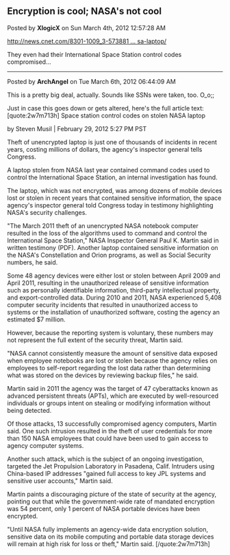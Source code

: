 ## Encryption is cool; NASA's not cool
Posted by **XlogicX** on Sun March 4th, 2012 12:57:28 AM

<!-- m --><a class="postlink" href="http://news.cnet.com/8301-1009_3-57388136-83/space-station-control-codes-on-stolen-nasa-laptop/">http://news.cnet.com/8301-1009_3-573881 ... sa-laptop/</a><!-- m -->

They even had their International Space Station control codes compromised...

--------------------------------------------------------------------------------

Posted by **ArchAngel** on Tue March 6th, 2012 06:44:09 AM

This is a pretty big deal, actually. Sounds like SSNs were taken, too. O_o;;

Just in case this goes down or gets altered, here's the full article text:
[quote:2w7m713h]
Space station control codes on stolen NASA laptop

by Steven Musil | February 29, 2012 5:27 PM PST

Theft of unencrypted laptop is just one of thousands of incidents in recent years, costing millions of dollars, the agency's inspector general tells Congress.
 
A laptop stolen from NASA last year contained command codes used to control the International Space Station, an internal investigation has found.
 
The laptop, which was not encrypted, was among dozens of mobile devices lost or stolen in recent years that contained sensitive information, the space agency's inspector general told Congress today in testimony highlighting NASA's security challenges. 

&quot;The March 2011 theft of an unencrypted NASA notebook computer resulted in the loss of the algorithms used to command and control the International Space Station,&quot; NASA Inspector General Paul K. Martin said in written testimony (PDF). Another laptop contained sensitive information on the NASA's Constellation and Orion programs, as well as Social Security numbers, he said.

Some 48 agency devices were either lost or stolen between April 2009 and April 2011, resulting in the unauthorized release of sensitive information such as personally identifiable information, third-party intellectual property, and export-controlled data. During 2010 and 2011, NASA experienced 5,408 computer security incidents that resulted in unauthorized access to systems or the installation of unauthorized software, costing the agency an estimated $7 million.
 
However, because the reporting system is voluntary, these numbers may not represent the full extent of the security threat, Martin said.
 
&quot;NASA cannot consistently measure the amount of sensitive data exposed when employee notebooks are lost or stolen because the agency relies on employees to self-report regarding the lost data rather than determining what was stored on the devices by reviewing backup files,&quot; he said. 

Martin said in 2011 the agency was the target of 47 cyberattacks known as advanced persistent threats (APTs), which are executed by well-resourced individuals or groups intent on stealing or modifying information without being detected. 

Of those attacks, 13 successfully compromised agency computers, Martin said. One such intrusion resulted in the theft of user credentials for more than 150 NASA employees that could have been used to gain access to agency computer systems.
 
Another such attack, which is the subject of an ongoing investigation, targeted the Jet Propulsion Laboratory in Pasadena, Calif. Intruders using China-based IP addresses &quot;gained full access to key JPL systems and sensitive user accounts,&quot; Martin said. 

Martin paints a discouraging picture of the state of security at the agency, pointing out that while the government-wide rate of mandated encryption was 54 percent, only 1 percent of NASA portable devices have been encrypted. 

&quot;Until NASA fully implements an agency-wide data encryption solution, sensitive data on its mobile computing and portable data storage devices will remain at high risk for loss or theft,&quot; Martin said.
[/quote:2w7m713h]
